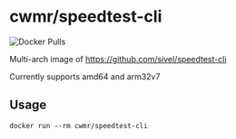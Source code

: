 # cwmr/speedtest-cli

![Docker Pulls](https://img.shields.io/docker/pulls/cwmr/speedtest-cli.svg)

Multi-arch image of https://github.com/sivel/speedtest-cli

Currently supports amd64 and arm32v7

## Usage

    docker run --rm cwmr/speedtest-cli
